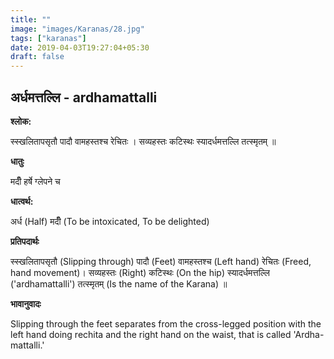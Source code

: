 ```yaml
---
title: ""
image: "images/Karanas/28.jpg"
tags: ["karanas"]
date: 2019-04-03T19:27:04+05:30
draft: false
---
```


## अर्धमत्तल्लि - ardhamattalli

**श्लोक:**

स्स्खलितापसृतौ पादौ वामहस्तश्च रेचितः । सव्यहस्तः कटिस्थः स्यादर्धमत्तल्लि तत्स्मृतम् ॥

**धातुः**

मदीँ हर्षे ग्लेपने च

**धात्वर्थ:**

अर्ध (Half)
मदीँ (To be intoxicated, To be delighted)

**प्रतिपदार्थः**

स्स्खलितापसृतौ (Slipping through) पादौ (Feet) वामहस्तश्च (Left hand) रेचितः (Freed, hand movement)। सव्यहस्तः (Right) कटिस्थः (On the hip) स्यादर्धमत्तल्लि ('ardhamattalli') तत्स्मृतम् (Is the name of the Karana) ॥

**भावानुवादः**

Slipping through the feet separates from the cross-legged position with the left hand doing rechita and the right hand on the waist, that is called 'Ardha-mattalli.'
